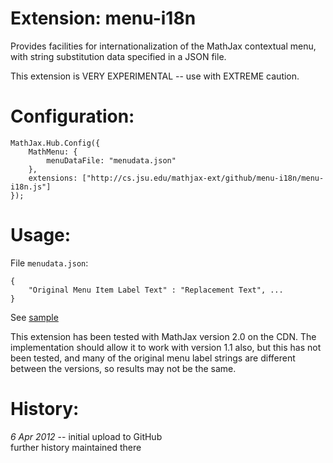 # Extension: menu-i18n

Provides facilities for internationalization of the MathJax contextual menu,
with string substitution data specified in a JSON file.

This extension is VERY EXPERIMENTAL -- use with EXTREME caution.

# Configuration:

    MathJax.Hub.Config({
        MathMenu: {
            menuDataFile: "menudata.json"
        },
        extensions: ["http://cs.jsu.edu/mathjax-ext/github/menu-i18n/menu-i18n.js"]
    });

# Usage:

File `menudata.json`:

    {
        "Original Menu Item Label Text" : "Replacement Text", ...
    }

See [sample](http://leathrum.github.com/mathjax-ext-contrib/menu-i18n/menutest.html)

This extension has been tested with MathJax version 2.0 on the CDN.
The implementation should allow it to work with version 1.1 also, but this
has not been tested, and many of the original menu label strings are 
different between the versions, so results may not be the same.

# History:

*6 Apr 2012* -- initial upload to GitHub  
further history maintained there

